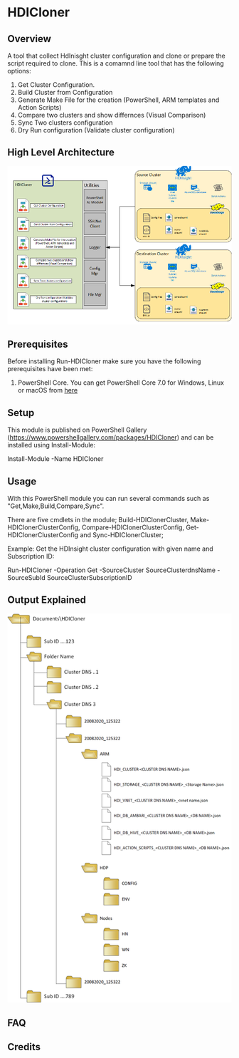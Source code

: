 # HDICloner

## Overview
A tool that collect HdInisght cluster configuration and clone or prepare the script required to clone. 
This is a comamnd line tool that has the following options: 
1. Get Cluster Configuration.
2. Build Cluster from Configuration
3. Generate Make File for the creation (PowerShell, ARM templates and Action Scripts)
4. Compare two clusters and show differnces (Visual Comparison) 
5. Sync Two clusters configuration 
6. Dry Run configuration (Validate cluster configuration)

## High Level Architecture
![Artifacts/HLA.png](/Artifacts/HLA.png)

## Prerequisites
Before installing Run-HDICloner make sure you have the following prerequisites have been met:

1. PowerShell Core. You can get PowerShell Core 7.0 for Windows, Linux or macOS from [here](https://docs.microsoft.com/en-us/powershell/scripting/install/installing-powershell-core-on-windows?view=powershell-7)

## Setup
This module is published on PowerShell Gallery (https://www.powershellgallery.com/packages/HDICloner) and can be installed using Install-Module:

Install-Module -Name HDICloner

## Usage
With this PowerShell module you can run several commands such as "Get,Make,Build,Compare,Sync".

There are five cmdlets in the module; Build-HDIClonerCluster, Make-HDIClonerClusterConfig, Compare-HDIClonerClusterConfig, Get-HDIClonerClusterConfig and Sync-HDIClonerCluster; 

Example: Get the HDInsight cluster configuration with given name and Subscription ID:

Run-HDICloner -Operation Get -SourceCluster SourceClusterdnsName -SourceSubId SourceClusterSubscriptionID  


## Output Explained
![Artifacts/HLA.png](/Artifacts/Output.png)

## FAQ



## Credits
